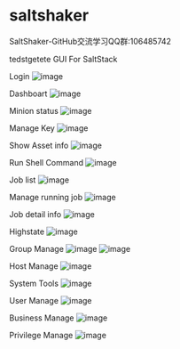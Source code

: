 # saltshaker
SaltShaker-GitHub交流学习QQ群:106485742

tedstgetete
GUI For SaltStack


Login
![image](https://github.com/yueyongyue/saltshaker/blob/master/screenshots/2015-12-14_171227.png)

Dashboart
![image](https://github.com/yueyongyue/saltshaker/blob/master/screenshots/2016-05-09_103922.png)

Minion status
![image](https://github.com/yueyongyue/saltshaker/blob/master/screenshots/2015-12-14_160819.png)

Manage Key
![image](https://github.com/yueyongyue/saltshaker/blob/master/screenshots/2015-12-14_160836.png)

Show Asset info
![image](https://github.com/yueyongyue/saltshaker/blob/master/screenshots/2016-05-09_104603.png)

Run Shell Command
![image](https://github.com/yueyongyue/saltshaker/blob/master/screenshots/2015-12-14_160940.png)

Job list
![image](https://github.com/yueyongyue/saltshaker/blob/master/screenshots/2015-12-14_160959.png)

Manage running job
![image](https://github.com/yueyongyue/saltshaker/blob/master/screenshots/2015-12-14_161141.png)

Job detail info
![image](https://github.com/yueyongyue/saltshaker/blob/master/screenshots/2015-12-14_161120.png)

Highstate
![image](https://github.com/yueyongyue/saltshaker/blob/master/screenshots/2015-12-14_161224.png)

Group Manage
![image](https://github.com/yueyongyue/saltshaker/blob/master/screenshots/2016-05-09_104626.png)
![image](https://github.com/yueyongyue/saltshaker/blob/master/screenshots/2016-05-09_104645.png)

Host Manage
![image](https://github.com/yueyongyue/saltshaker/blob/master/screenshots/2016-05-09_104702.png)

System Tools
![image](https://github.com/yueyongyue/saltshaker/blob/master/screenshots/2016-05-09_104718.png)

User Manage
![image](https://github.com/yueyongyue/saltshaker/blob/master/screenshots/2016-05-09_104737.png)

Business Manage
![image](https://github.com/yueyongyue/saltshaker/blob/master/screenshots/2016-05-09_104750.png)

Privilege Manage
![image](https://github.com/yueyongyue/saltshaker/blob/master/screenshots/2016-05-09_104800.png)
